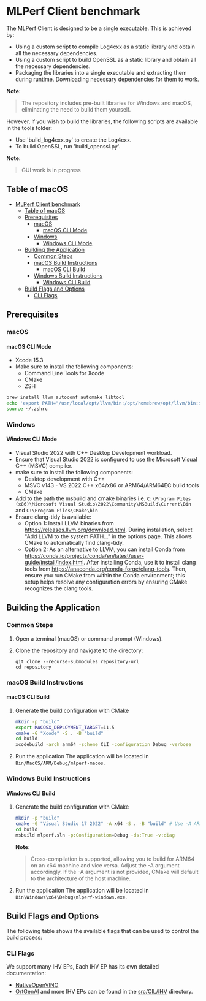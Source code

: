 # MLPerf Client benchmark

The MLPerf Client is designed to be a single executable. This is achieved by:

- Using a custom script to compile Log4cxx as a static library and obtain all the necessary dependencies.
- Using a custom script to build OpenSSL as a static library and obtain all the necessary dependencies.
- Packaging the libraries into a single executable and extracting them during runtime. Downloading necessary dependencies for them to work.

**Note:**
> The repository includes pre-built libraries for Windows and macOS, eliminating the need to build them yourself.

However, if you wish to build the libraries, the following scripts are available in the tools folder:

- Use 'build_log4cxx.py' to create the Log4cxx.
- To build OpenSSL, run 'build_openssl.py'.

**Note:**
> GUI work is in progress

## Table of macOS
- [MLPerf Client benchmark](#mlperf-client-benchmark)
  - [Table of macOS](#table-of-contents)
  - [Prerequisites](#prerequisites)
    - [macOS](#macos)
      - [macOS CLI Mode](#macos-cli-mode)
    - [Windows](#windows)
      - [Windows CLI Mode](#windows-cli-mode)
  - [Building the Application](#building-the-application)
    - [Common Steps](#common-steps)
    - [macOS Build Instructions](#macos-build-instructions)
      - [macOS CLI Build](#macos-cli-build)
    - [Windows Build Instructions](#windows-build-instructions)
      - [Windows CLI Build](#windows-cli-build)
  - [Build Flags and Options](#build-flags-and-options)
    - [CLI Flags](#cli-flags)

## Prerequisites
### macOS
#### macOS CLI Mode
- Xcode 15.3
- Make sure to install the following components:
  - Command Line Tools for Xcode
  - CMake
  - ZSH

```bash
brew install llvm autoconf automake libtool
echo 'export PATH="/usr/local/opt/llvm/bin:/opt/homebrew/opt/llvm/bin:$PATH"' >> ~/.zshrc
source ~/.zshrc
```

### Windows
#### Windows CLI Mode
- Visual Studio 2022 with C++ Desktop Development workload.
- Ensure that Visual Studio 2022 is configured to use the Microsoft Visual C++ (MSVC) compiler.
- make sure to install the following components:
  - Desktop development with C++
  - MSVC v143 - VS 2022 C++ x64/x86 or ARM64/ARM64EC build tools
  - CMake
- Add to the path the msbuild and cmake binaries i.e. `C:\Program Files (x86)\Microsoft Visual Studio\2022\Community\MSBuild\Current\Bin` and `C:\Program Files\CMake\bin`
- Ensure clang-tidy is available:
  - Option 1: Install LLVM binaries from https://releases.llvm.org/download.html. During installation, select "Add LLVM to the system PATH..." in the options page. This allows CMake to automatically find clang-tidy.
  - Option 2: As an alternative to LLVM, you can install Conda from https://conda.io/projects/conda/en/latest/user-guide/install/index.html. After installing Conda, use it to install clang tools from https://anaconda.org/conda-forge/clang-tools. Then, ensure you run CMake from within the Conda environment; this setup helps resolve any configuration errors by ensuring CMake recognizes the clang tools.

## Building the Application

### Common Steps
1. Open a terminal (macOS) or command prompt (Windows).

2. Clone the repository and navigate to the directory:
   ```
   git clone --recurse-submodules repository-url
   cd repository
   ```
### macOS Build Instructions

#### macOS CLI Build

1. Generate the build configuration with CMake
    ```bash
    mkdir -p "build"
    export MACOSX_DEPLOYMENT_TARGET=11.5
    cmake -G "Xcode" -S . -B "build"
    cd build
    xcodebuild -arch arm64 -scheme CLI -configuration Debug -verbose
    ```
2. Run the application
The application will be located in `Bin/MacOS/ARM/Debug/mlperf-macos`.

### Windows Build Instructions

#### Windows CLI Build

1. Generate the build configuration with CMake
    ```bash
    mkdir -p "build"
    cmake -G "Visual Studio 17 2022" -A x64 -S . -B "build" # Use -A ARM64 for ARM64 target
    cd build
    msbuild mlperf.sln -p:Configuration=Debug -ds:True -v:diag
    ```
   **Note:**
   > Cross-compilation is supported, allowing you to build for ARM64 on an x64 machine and vice versa. Adjust the -A argument accordingly. If the -A argument is not provided, CMake will default to the architecture of the host machine.
2. Run the application
The application will be located in `Bin\Windows\x64\Debug\mlperf-windows.exe`.

## Build Flags and Options
The following table shows the available flags that can be used to control the build process:

### CLI Flags

We support many IHV EPs, Each IHV EP has its own detailed documentation:
- [NativeOpenVINO](src/CIL/IHV/NativeOpenVINO/src/README.md)
- [OrtGenAI](src/CIL/IHV/OrtGenAI/src/README.md)
and more IHV EPs can be found in the [src/CIL/IHV](src/cil/IHV) directory.
